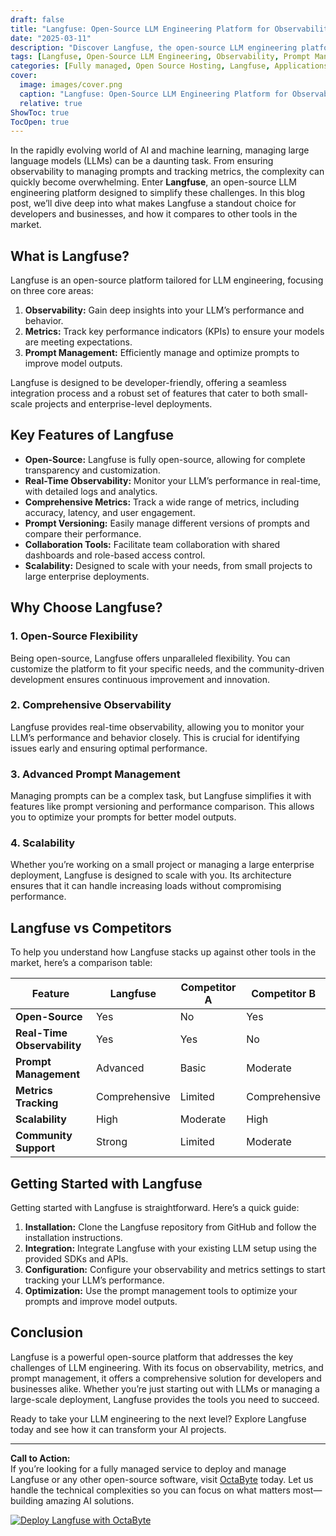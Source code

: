 ```yaml
---
draft: false
title: "Langfuse: Open-Source LLM Engineering Platform for Observability, Metrics & Prompt Management"
date: "2025-03-11"
description: "Discover Langfuse, the open-source LLM engineering platform designed to enhance observability, metrics, and prompt management for your AI projects. Learn how Langfuse stands out in the world of open-source tools and why it’s a game-changer for developers and businesses alike."
tags: [Langfuse, Open-Source LLM Engineering, Observability, Prompt Management, AI Metrics, Open-Source AI Tools, Langfuse vs Competitors, LLM Engineering Platform]
categories: [Fully managed, Open Source Hosting, Langfuse, Applications, Others]
cover:
  image: images/cover.png
  caption: "Langfuse: Open-Source LLM Engineering Platform for Observability, Metrics & Prompt Management"
  relative: true
ShowToc: true
TocOpen: true
---
```



In the rapidly evolving world of AI and machine learning, managing large language models (LLMs) can be a daunting task. From ensuring observability to managing prompts and tracking metrics, the complexity can quickly become overwhelming. Enter **Langfuse**, an open-source LLM engineering platform designed to simplify these challenges. In this blog post, we’ll dive deep into what makes Langfuse a standout choice for developers and businesses, and how it compares to other tools in the market.

## What is Langfuse?

Langfuse is an open-source platform tailored for LLM engineering, focusing on three core areas:

1. **Observability:** Gain deep insights into your LLM’s performance and behavior.
2. **Metrics:** Track key performance indicators (KPIs) to ensure your models are meeting expectations.
3. **Prompt Management:** Efficiently manage and optimize prompts to improve model outputs.

Langfuse is designed to be developer-friendly, offering a seamless integration process and a robust set of features that cater to both small-scale projects and enterprise-level deployments.

## Key Features of Langfuse

- **Open-Source:** Langfuse is fully open-source, allowing for complete transparency and customization.
- **Real-Time Observability:** Monitor your LLM’s performance in real-time, with detailed logs and analytics.
- **Comprehensive Metrics:** Track a wide range of metrics, including accuracy, latency, and user engagement.
- **Prompt Versioning:** Easily manage different versions of prompts and compare their performance.
- **Collaboration Tools:** Facilitate team collaboration with shared dashboards and role-based access control.
- **Scalability:** Designed to scale with your needs, from small projects to large enterprise deployments.

## Why Choose Langfuse?

### 1. **Open-Source Flexibility**
Being open-source, Langfuse offers unparalleled flexibility. You can customize the platform to fit your specific needs, and the community-driven development ensures continuous improvement and innovation.

### 2. **Comprehensive Observability**
Langfuse provides real-time observability, allowing you to monitor your LLM’s performance and behavior closely. This is crucial for identifying issues early and ensuring optimal performance.

### 3. **Advanced Prompt Management**
Managing prompts can be a complex task, but Langfuse simplifies it with features like prompt versioning and performance comparison. This allows you to optimize your prompts for better model outputs.

### 4. **Scalability**
Whether you’re working on a small project or managing a large enterprise deployment, Langfuse is designed to scale with you. Its architecture ensures that it can handle increasing loads without compromising performance.

## Langfuse vs Competitors

To help you understand how Langfuse stacks up against other tools in the market, here’s a comparison table:

| Feature                | Langfuse               | Competitor A           | Competitor B           |
|------------------------|------------------------|------------------------|------------------------|
| **Open-Source**        | Yes                    | No                     | Yes                    |
| **Real-Time Observability** | Yes               | Yes                    | No                     |
| **Prompt Management**  | Advanced               | Basic                  | Moderate               |
| **Metrics Tracking**   | Comprehensive          | Limited                | Comprehensive          |
| **Scalability**        | High                   | Moderate               | High                   |
| **Community Support**  | Strong                 | Limited                | Moderate               |

## Getting Started with Langfuse

Getting started with Langfuse is straightforward. Here’s a quick guide:

1. **Installation:** Clone the Langfuse repository from GitHub and follow the installation instructions.
2. **Integration:** Integrate Langfuse with your existing LLM setup using the provided SDKs and APIs.
3. **Configuration:** Configure your observability and metrics settings to start tracking your LLM’s performance.
4. **Optimization:** Use the prompt management tools to optimize your prompts and improve model outputs.

## Conclusion

Langfuse is a powerful open-source platform that addresses the key challenges of LLM engineering. With its focus on observability, metrics, and prompt management, it offers a comprehensive solution for developers and businesses alike. Whether you’re just starting out with LLMs or managing a large-scale deployment, Langfuse provides the tools you need to succeed.

Ready to take your LLM engineering to the next level? Explore Langfuse today and see how it can transform your AI projects.

---

**Call to Action:**  
If you’re looking for a fully managed service to deploy and manage Langfuse or any other open-source software, visit [OctaByte](https://octabyte.io) today. Let us handle the technical complexities so you can focus on what matters most—building amazing AI solutions.

[![Deploy Langfuse with OctaByte](/images/deploy-on-octabyte.png)](https://octabyte.io/fully-managed-open-source-services/applications/others/langfuse)